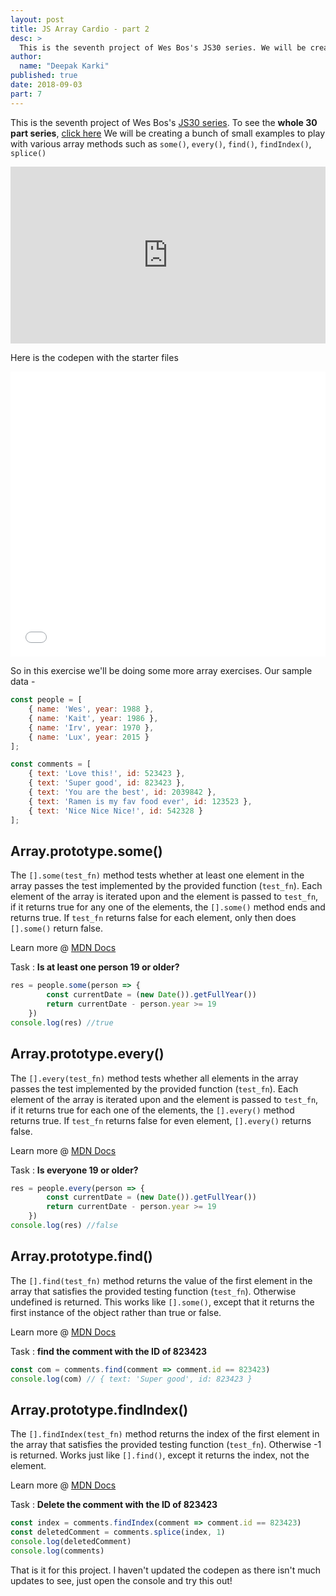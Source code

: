 ```yaml
---
layout: post
title: JS Array Cardio - part 2
desc: >
  This is the seventh project of Wes Bos's JS30 series. We will be creating a bunch of small examples to play with various array methods such as `some()`, `every()`, `find()`, `findIndex()`, `splice()`
author:
  name: "Deepak Karki"
published: true
date: 2018-09-03
part: 7
---
```


This is the seventh project of Wes Bos's [JS30 series](https://javascript30.com/friend/DISCOVERDEV). To see the **whole 30 part series**, [click here](../)
We will be creating a bunch of small examples to play with various array methods such as `some()`, `every()`, `find()`, `findIndex()`, `splice()`

<style>.embed-container { position: relative; padding-bottom: 56.25%; height: 0; overflow: hidden; max-width: 100%; } .embed-container iframe, .embed-container object, .embed-container embed { position: absolute; top: 0; left: 0; width: 100%; height: 100%; }</style><div class='embed-container'><iframe src='https://www.youtube.com/embed/QNmRfyNg1lw' frameborder='0' allowfullscreen></iframe></div>

Here is the codepen with the starter files

<iframe height='456' scrolling='no' title='JS30-07-array-cardio-a' src='//codepen.io/deepakkarki/embed/oypQgp/?height=376&theme-id=dark&default-tab=js,result&embed-version=2' frameborder='no' allowtransparency='true' allowfullscreen='true' style='width: 100%;'>See the Pen <a href='https://codepen.io/deepakkarki/pen/oypQgp/'>JS30-07-array-cardio-a</a> by Deepak Karki (<a href='https://codepen.io/deepakkarki'>@deepakkarki</a>) on <a href='https://codepen.io'>CodePen</a>.
</iframe>

So in this exercise we'll be doing some more array exercises. Our sample data -

```js
const people = [
    { name: 'Wes', year: 1988 },
    { name: 'Kait', year: 1986 },
    { name: 'Irv', year: 1970 },
    { name: 'Lux', year: 2015 }
];

const comments = [
    { text: 'Love this!', id: 523423 },
    { text: 'Super good', id: 823423 },
    { text: 'You are the best', id: 2039842 },
    { text: 'Ramen is my fav food ever', id: 123523 },
    { text: 'Nice Nice Nice!', id: 542328 }
];
```

## Array.prototype.some()

The `[].some(test_fn)` method tests whether at least one element in the array passes the test implemented by the provided function (`test_fn`). Each element of the array is iterated upon and the element is passed to `test_fn`, if it returns true for any one of the elements, the `[].some()` method ends and returns true. If `test_fn` returns false for each element, only then does `[].some()` return false. 

Learn more @ [MDN Docs](https://developer.mozilla.org/en-US/docs/Web/JavaScript/Reference/Global_Objects/Array/some)

Task : **Is at least one person 19 or older?**

```js
res = people.some(person => {
        const currentDate = (new Date()).getFullYear())
        return currentDate - person.year >= 19
    })
console.log(res) //true
```


## Array.prototype.every()

The `[].every(test_fn)` method tests whether all elements in the array passes the test implemented by the provided function (`test_fn`). Each element of the array is iterated upon and the element is passed to `test_fn`, if it returns true for each one of the elements, the `[].every()` method returns true. If `test_fn` returns false for even element, `[].every()` returns false.

Learn more @ [MDN Docs](https://developer.mozilla.org/en-US/docs/Web/JavaScript/Reference/Global_Objects/Array/every)

Task : **Is everyone 19 or older?**

```js
res = people.every(person => {
        const currentDate = (new Date()).getFullYear())
        return currentDate - person.year >= 19
    })
console.log(res) //false
```


## Array.prototype.find()

The `[].find(test_fn)` method returns the value of the first element in the array that satisfies the provided testing function (`test_fn`). Otherwise undefined is returned. This works like `[].some()`, except that it returns the first instance of the object rather than true or false.

Learn more @ [MDN Docs](https://developer.mozilla.org/en-US/docs/Web/JavaScript/Reference/Global_Objects/Array/find)

Task : **find the comment with the ID of 823423**

```js
const com = comments.find(comment => comment.id == 823423)
console.log(com) // { text: 'Super good', id: 823423 }
```


## Array.prototype.findIndex()

The `[].findIndex(test_fn)` method returns the index of the first element in the array that satisfies the provided testing function (`test_fn`). Otherwise -1 is returned. Works just like `[].find()`, except it returns the index, not the element.

Learn more @ [MDN Docs](https://developer.mozilla.org/en-US/docs/Web/JavaScript/Reference/Global_Objects/Array/findIndex)

Task : **Delete the comment with the ID of 823423**

```js
const index = comments.findIndex(comment => comment.id == 823423)
const deletedComment = comments.splice(index, 1)
console.log(deletedComment)
console.log(comments)
```

That is it for this project. I haven't updated the codepen as there isn't much updates to see, just open the console and try this out!